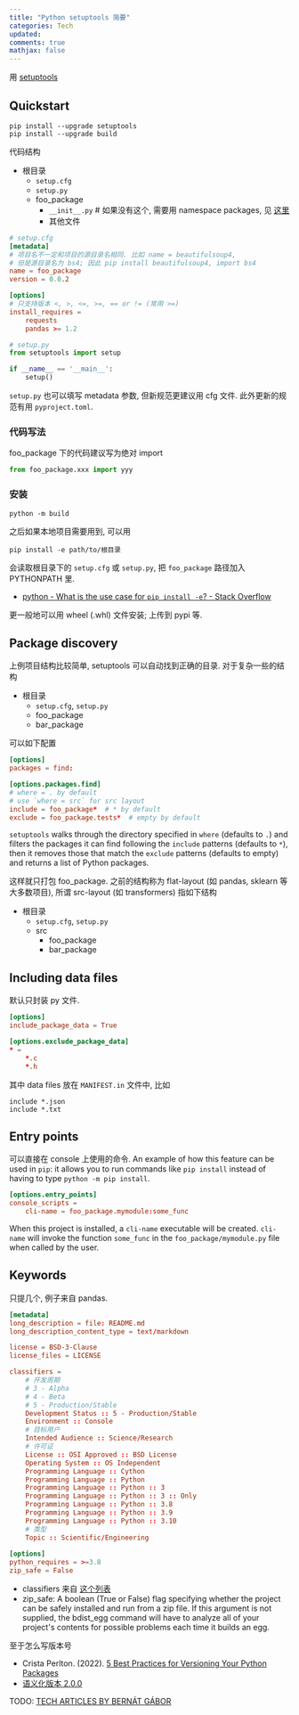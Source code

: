 ```yaml
---
title: "Python setuptools 简要"
categories: Tech
updated: 
comments: true
mathjax: false
---
```


用 [setuptools](https://setuptools.pypa.io/en/latest/userguide/index.html)

<!-- more -->

## Quickstart

```shell
pip install --upgrade setuptools
pip install --upgrade build
```

代码结构

- 根目录
    - `setup.cfg`
    - `setup.py`
    - foo_package
        - `__init__.py` # 如果没有这个, 需要用 namespace packages, 见 [这里](https://setuptools.pypa.io/en/latest/userguide/package_discovery.html#custom-discovery)
        - 其他文件
        
```toml
# setup.cfg
[metadata]
# 项目名不一定和项目的源目录名相同. 比如 name = beautifulsoup4,
# 但是源目录名为 bs4; 因此 pip install beautifulsoup4, import bs4
name = foo_package
version = 0.0.2

[options]
# 只支持版本 <, >, <=, >=, == or != (常用 >=)
install_requires =
    requests
    pandas >= 1.2
```

```python
# setup.py
from setuptools import setup

if __name__ == '__main__':
    setup()
```

`setup.py` 也可以填写 metadata 参数, 但新规范更建议用 cfg 文件. 此外更新的规范有用 `pyproject.toml`.

### 代码写法

foo_package 下的代码建议写为绝对 import

```python
from foo_package.xxx import yyy
```

### 安装

```shell
python -m build
```

之后如果本地项目需要用到, 可以用

```shell
pip install -e path/to/根目录
```

会读取根目录下的 `setup.cfg` 或 `setup.py`, 把 `foo_package` 路径加入 PYTHONPATH 里.

- [python - What is the use case for `pip install -e`? - Stack Overflow](https://stackoverflow.com/questions/42609943/what-is-the-use-case-for-pip-install-e)

更一般地可以用 wheel (.whl) 文件安装; 上传到 pypi 等.

## Package discovery

上例项目结构比较简单, setuptools 可以自动找到正确的目录. 对于复杂一些的结构

- 根目录
    - `setup.cfg`, `setup.py`
    - foo_package
    - bar_package

可以如下配置

```toml
[options]
packages = find:

[options.packages.find]
# where = . by default
# use `where = src` for src layout
include = foo_package*  # * by default
exclude = foo_package.tests*  # empty by default
```

`setuptools` walks through the directory specified in `where` (defaults to `.`) and filters the packages it can find following the `include` patterns (defaults to `*`), then it removes those that match the `exclude` patterns (defaults to empty) and returns a list of Python packages.
    
这样就只打包 foo_package. 之前的结构称为 flat-layout (如 pandas, sklearn 等大多数项目), 所谓 src-layout (如 transformers) 指如下结构

- 根目录
    - `setup.cfg`, `setup.py`
    - src
        - foo_package
        - bar_package
        
## Including data files

默认只封装 py 文件.

```toml
[options]
include_package_data = True

[options.exclude_package_data]
* =
    *.c
    *.h
```

其中 data files 放在 `MANIFEST.in` 文件中, 比如

```
include *.json
include *.txt
```

## Entry points

可以直接在 console 上使用的命令. An example of how this feature can be used in `pip`: it allows you to run commands like `pip install` instead of having to type `python -m pip install`.

```toml
[options.entry_points]
console_scripts =
    cli-name = foo_package.mymodule:some_func
```

When this project is installed, a `cli-name` executable will be created. `cli-name` will invoke the function `some_func` in the `foo_package/mymodule.py` file when called by the user.
 
## Keywords

只提几个, 例子来自 pandas.

```toml
[metadata]
long_description = file: README.md
long_description_content_type = text/markdown

license = BSD-3-Clause
license_files = LICENSE

classifiers =
    # 开发周期
    # 3 - Alpha
    # 4 - Beta
    # 5 - Production/Stable
    Development Status :: 5 - Production/Stable
    Environment :: Console
    # 目标用户
    Intended Audience :: Science/Research
    # 许可证
    License :: OSI Approved :: BSD License
    Operating System :: OS Independent
    Programming Language :: Cython
    Programming Language :: Python
    Programming Language :: Python :: 3
    Programming Language :: Python :: 3 :: Only
    Programming Language :: Python :: 3.8
    Programming Language :: Python :: 3.9
    Programming Language :: Python :: 3.10
    # 类型
    Topic :: Scientific/Engineering
    
[options]
python_requires = >=3.8
zip_safe = False
```


- classifiers 来自 [这个列表](https://pypi.org/pypi?%3Aaction=list_classifiers)
- zip_safe: A boolean (True or False) flag specifying whether the project can be safely installed and run from a zip file. If this argument is not supplied, the bdist_egg command will have to analyze all of your project's contents for possible problems each time it builds an egg.

至于怎么写版本号

- Crista Perlton. (2022). [5 Best Practices for Versioning Your Python Packages](https://blog.inedo.com/python-best-practices-for-versioning-python-packages-in-the-enterprise)
- [语义化版本 2.0.0](https://semver.org/lang/zh-CN/)

TODO: [TECH ARTICLES BY BERNÁT GÁBOR](https://bernat.tech/posts/)
